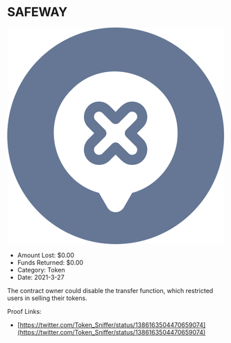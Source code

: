 # SAFEWAY
![SAFEWAY](/rektimages/SAFEWAY.png)
- Amount Lost: $0.00
- Funds Returned: $0.00
- Category: Token
- Date: 2021-3-27

The contract owner could disable the transfer function, which restricted users in selling their tokens.


Proof Links:
- [https://twitter.com/Token_Sniffer/status/1386163504470659074](https://twitter.com/Token_Sniffer/status/1386163504470659074)


